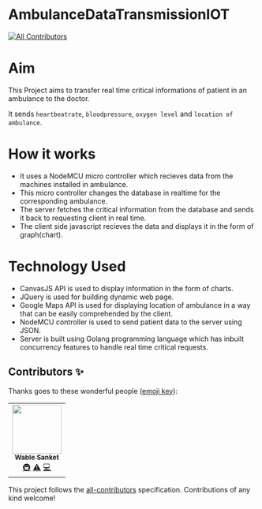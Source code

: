 # AmbulanceDataTransmissionIOT
<!-- ALL-CONTRIBUTORS-BADGE:START - Do not remove or modify this section -->
[![All Contributors](https://img.shields.io/badge/all_contributors-1-orange.svg?style=flat-square)](#contributors-)
<!-- ALL-CONTRIBUTORS-BADGE:END -->
# Aim
This Project aims to transfer real time critical informations of patient in an ambulance to the doctor.

It sends `heartbeatrate`, `bloodpressure`, `oxygen level` and `location of ambulance`.

# How it works
* It uses a NodeMCU micro controller which recieves data from the machines installed in ambulance. 
* This micro controller changes the database in realtime for the corresponding ambulance.
* The server fetches the critical information from the database and sends it back to requesting client in real time.
* The client side javascript recieves the data and displays it in the form of graph(chart).

# Technology Used
* CanvasJS API is used to display information in the form of charts.
* JQuery is used for building dynamic web page.
* Google Maps API is used for displaying location of ambulance in a way that can be easily comprehended by the client.
* NodeMCU controller is used to send patient data to the server using JSON.
* Server is built using Golang programming language which has inbuilt concurrency features to handle real time critical requests.

## Contributors ✨

Thanks goes to these wonderful people ([emoji key](https://allcontributors.org/docs/en/emoji-key)):

<!-- ALL-CONTRIBUTORS-LIST:START - Do not remove or modify this section -->
<!-- prettier-ignore-start -->
<!-- markdownlint-disable -->
<table>
  <tr>
    <td align="center"><a href="http://wablesanket.xyz"><img src="https://avatars.githubusercontent.com/u/43716242?v=4?s=100" width="100px;" alt=""/><br /><sub><b>Wable Sanket</b></sub></a><br /><a href="#infra-Sanketwable" title="Infrastructure (Hosting, Build-Tools, etc)">🚇</a> <a href="https://github.com/Sanketwable/AmbulanceDataTransmissionIOT/commits?author=Sanketwable" title="Tests">⚠️</a> <a href="https://github.com/Sanketwable/AmbulanceDataTransmissionIOT/commits?author=Sanketwable" title="Code">💻</a></td>
  </tr>
</table>

<!-- markdownlint-restore -->
<!-- prettier-ignore-end -->

<!-- ALL-CONTRIBUTORS-LIST:END -->

This project follows the [all-contributors](https://github.com/all-contributors/all-contributors) specification. Contributions of any kind welcome!